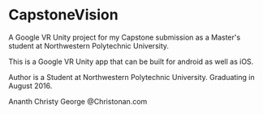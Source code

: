 # CapstoneVision
A Google VR Unity project for my Capstone submission as a Master's student at Northwestern Polytechnic University.

This is a Google VR Unity app that can be built for android as well as iOS. 

Author is a Student at Northwestern Polytechnic University. Graduating in August 2016.

Ananth Christy George
@Christonan.com

